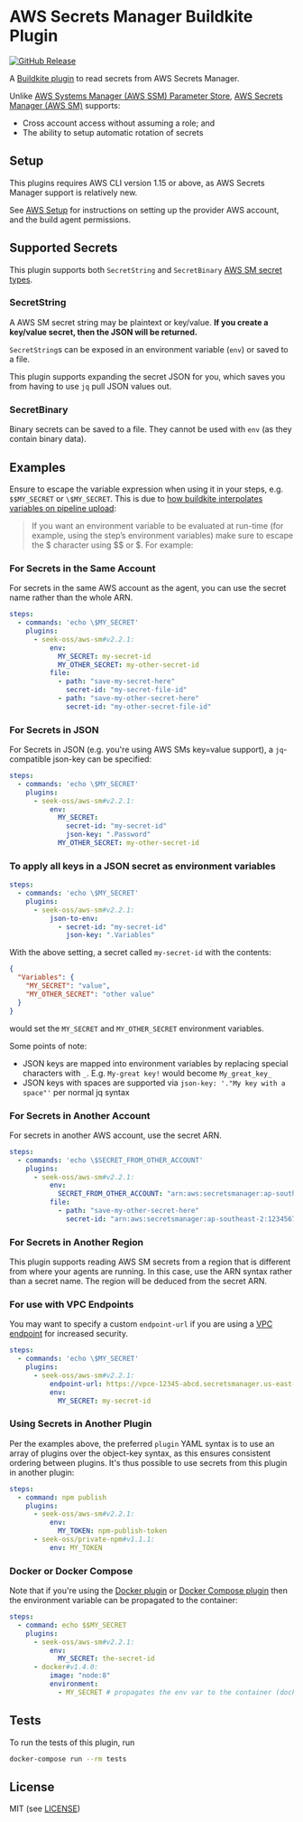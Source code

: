 # AWS Secrets Manager Buildkite Plugin

[![GitHub Release](https://img.shields.io/github/release/seek-oss/aws-sm-buildkite-plugin.svg)](https://github.com/seek-oss/aws-sm-buildkite-plugin/releases)

A [Buildkite plugin](https://buildkite.com/docs/agent/v3/plugins) to read secrets from AWS Secrets Manager.

Unlike [AWS Systems Manager (AWS SSM) Parameter Store](https://aws.amazon.com/systems-manager/), [AWS Secrets Manager (AWS SM)](https://aws.amazon.com/secrets-manager/) supports:

- Cross account access without assuming a role; and
- The ability to setup automatic rotation of secrets

## Setup

This plugins requires AWS CLI version 1.15 or above, as AWS Secrets Manager support is relatively new.

See [AWS Setup](./AWSSETUP.md) for instructions on setting up the provider AWS account, and the build agent permissions.

## Supported Secrets

This plugin supports both `SecretString` and `SecretBinary` [AWS SM secret types](https://docs.aws.amazon.com/secretsmanager/latest/apireference/API_GetSecretValue.html).

### SecretString

A AWS SM secret string may be plaintext or key/value. **If you create a key/value secret, then the JSON will be returned.**

`SecretString`s can be exposed in an environment variable (`env`) or saved to a file.

This plugin supports expanding the secret JSON for you, which saves you from having to use `jq` pull JSON values out.

### SecretBinary

Binary secrets can be saved to a file. They cannot be used with `env` (as they contain binary data).

## Examples

Ensure to escape the variable expression when using it in your steps, e.g. `$$MY_SECRET` or `\$MY_SECRET`. This is due to [how buildkite interpolates variables on pipeline upload](https://buildkite.com/docs/agent/v3/cli-pipeline#environment-variable-substitution):

> If you want an environment variable to be evaluated at run-time (for example, using the step’s environment variables) make sure to escape the $ character using $$ or \$. For example:

### For Secrets in the Same Account

For secrets in the same AWS account as the agent, you can use the secret name rather than the whole ARN.

```yml
steps:
  - commands: 'echo \$MY_SECRET'
    plugins:
      - seek-oss/aws-sm#v2.2.1:
          env:
            MY_SECRET: my-secret-id
            MY_OTHER_SECRET: my-other-secret-id
          file:
            - path: "save-my-secret-here"
              secret-id: "my-secret-file-id"
            - path: "save-my-other-secret-here"
              secret-id: "my-other-secret-file-id"
```

### For Secrets in JSON

For Secrets in JSON (e.g. you're using AWS SMs key=value support), a `jq`-compatible json-key can be specified:

```yml
steps:
  - commands: 'echo \$MY_SECRET'
    plugins:
      - seek-oss/aws-sm#v2.2.1:
          env:
            MY_SECRET:
              secret-id: "my-secret-id"
              json-key: ".Password"
            MY_OTHER_SECRET: my-other-secret-id
```

### To apply all keys in a JSON secret as environment variables

```yml
steps:
  - commands: 'echo \$MY_SECRET'
    plugins:
      - seek-oss/aws-sm#v2.2.1:
          json-to-env:
            - secret-id: "my-secret-id"
              json-key: ".Variables"
```

With the above setting, a secret called `my-secret-id` with the contents:

```json
{
  "Variables": {
    "MY_SECRET": "value",
    "MY_OTHER_SECRET": "other value"
  }
}
```

would set the `MY_SECRET` and `MY_OTHER_SECRET` environment variables.

Some points of note:

- JSON keys are mapped into environment variables by replacing special characters with `_`. E.g. `My-great key!` would become `My_great_key_`
- JSON keys with spaces are supported via `json-key: '."My key with a space"'` per normal jq syntax

### For Secrets in Another Account

For secrets in another AWS account, use the secret ARN.

```yml
steps:
  - commands: 'echo \$SECRET_FROM_OTHER_ACCOUNT'
    plugins:
      - seek-oss/aws-sm#v2.2.1:
          env:
            SECRET_FROM_OTHER_ACCOUNT: "arn:aws:secretsmanager:ap-southeast-2:1234567:secret:my-global-secret"
          file:
            - path: "save-my-other-secret-here"
              secret-id: "arn:aws:secretsmanager:ap-southeast-2:1234567:secret:my-global-file-secret"
```

### For Secrets in Another Region

This plugin supports reading AWS SM secrets from a region that is different from where your agents are running. In this case, use the ARN syntax
rather than a secret name. The region will be deduced from the secret ARN.

### For use with VPC Endpoints

You may want to specify a custom `endpoint-url` if you are using a [VPC endpoint](https://docs.aws.amazon.com/vpc/latest/userguide/vpc-endpoints.html)
for increased security.

```yml
steps:
  - commands: 'echo \$MY_SECRET'
    plugins:
      - seek-oss/aws-sm#v2.2.1:
          endpoint-url: https://vpce-12345-abcd.secretsmanager.us-east-1.vpce.amazonaws.com
          env:
            MY_SECRET: my-secret-id
```

### Using Secrets in Another Plugin

Per the examples above, the preferred `plugin` YAML syntax is to use an array of plugins over the object-key syntax, as this ensures consistent ordering between plugins. It's thus possible to use secrets from this plugin in another plugin:

```yml
steps:
  - command: npm publish
    plugins:
      - seek-oss/aws-sm#v2.2.1:
          env:
            MY_TOKEN: npm-publish-token
      - seek-oss/private-npm#v1.1.1:
          env: MY_TOKEN
```

### Docker or Docker Compose

Note that if you're using the [Docker plugin](https://github.com/buildkite-plugins/docker-buildkite-plugin) or [Docker Compose plugin](https://github.com/buildkite-plugins/docker-compose-buildkite-plugin) then the environment variable can be propagated to the container:

```yml
steps:
  - command: echo $$MY_SECRET
    plugins:
      - seek-oss/aws-sm#v2.2.1:
          env:
            MY_SECRET: the-secret-id
      - docker#v1.4.0:
          image: "node:8"
          environment:
            - MY_SECRET # propagates the env var to the container (docker run -e MY_SECRET)
```

## Tests

To run the tests of this plugin, run

```sh
docker-compose run --rm tests
```

## License

MIT (see [LICENSE](LICENSE))
